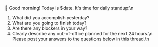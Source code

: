 :wave: Good morning! Today is $date. It's time for daily standup:\n
1. What did you accomplish yesterday?
1. What are you going to finish today?
1. Are there any blockers in your way?
1. Clearly describe any out-of-office planned for the next 24 hours.\n
Please post your answers to the questions below in this thread.\n
